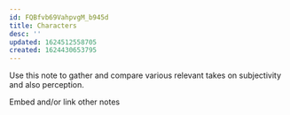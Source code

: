 ```yaml
---
id: FQBfvb69VahpvgM_b945d
title: Characters
desc: ''
updated: 1624512558705
created: 1624430653795
---
```


Use this note to gather and compare various relevant takes on subjectivity and also perception.

Embed and/or link other notes
